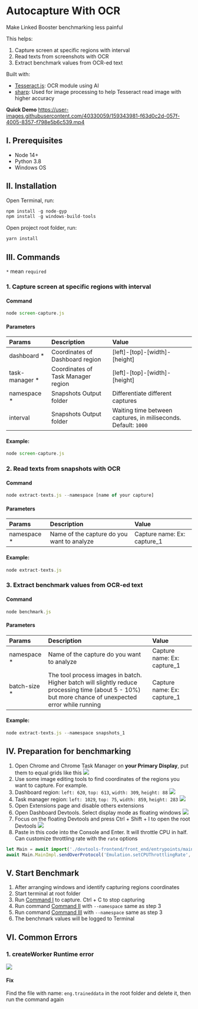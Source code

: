 # Autocapture With OCR

Make Linked Booster benchmarking less painful

This helps:

1. Capture screen at specific regions with interval
2. Read texts from screenshots with OCR
3. Extract benchmark values from OCR-ed text

Built with:

- [Tesseract.js](https://tesseract.projectnaptha.com/): OCR module using AI
- [sharp](https://sharp.pixelplumbing.com/): Used for image processing to help Tesseract read image with higher
  accuracy

**Quick Demo**
https://user-images.githubusercontent.com/40330059/159343981-f63d0c2d-057f-4005-8357-f798e5b6c539.mp4

## I. Prerequisites

- Node 14+
- Python 3.8
- Windows OS

## II. Installation

Open Terminal, run:

```javascript
npm install -g node-gyp
npm install -g windows-build-tools
```

Open project root folder, run:

```javascript
yarn install
```

## III. Commands

`*` mean `required`

### 1. Capture screen at specific regions with interval

#### Command

```javascript
node screen-capture.js
```

#### Parameters

| Params          | Description                        | Value                                                          |
| :-------------- | :--------------------------------- | :------------------------------------------------------------- |
| dashboard \*    | Coordinates of Dashboard region    | [left]-[top]-[width]-[height]                                  |
| task-manager \* | Coordinates of Task Manager region | [left]-[top]-[width]-[height]                                  |
| namespace \*    | Snapshots Output folder            | Differentiate different captures                               |
| interval        | Snapshots Output folder            | Waiting time between captures, in miliseconds. Default: `1000` |

#### Example:

```javascript
node screen-capture.js
```

### 2. Read texts from snapshots with OCR

#### Command

```javascript
node extract-texts.js --namespace [name of your capture]
```

#### Parameters

| Params       | Description                                | Value                       |
| :----------- | :----------------------------------------- | :-------------------------- |
| namespace \* | Name of the capture do you want to analyze | Capture name: Ex: capture_1 |

#### Example:

```javascript
node extract-texts.js
```

### 3. Extract benchmark values from OCR-ed text

#### Command

```javascript
node benchmark.js
```

#### Parameters

| Params        | Description                                                                                                                                           | Value                       |
| :------------ | :---------------------------------------------------------------------------------------------------------------------------------------------------- | :-------------------------- |
| namespace \*  | Name of the capture do you want to analyze                                                                                                            | Capture name: Ex: capture_1 |
| batch-size \* | The tool process images in batch. Higher batch will slightly reduce processing time (about 5 - 10%) but more chance of unexpected error while running | Capture name: Ex: capture_1 |

#### Example:

```javascript
node extract-texts.js --namespace snapshots_1
```

## IV. Preparation for benchmarking

1. Open Chrome and Chrome Task Manager on **your Primary Display**, put them to equal grids like this
   ![](./docs/images/image-1.png)
2. Use some image editing tools to find coordinates of the regions you want to capture. For example.
3. Dashboard region: `left: 620`, `top: 613`, `width: 309`, `height: 88`
   ![](./docs/images/image-2.png)
4. Task manager region: `left: 1029`, `top: 75`, `width: 859`, `height: 283`
   ![](./docs/images/image-3.png)
5. Open Extensions page and disable others extensions
6. Open Dashboard Devtools. Select display mode as floating windows
   ![](./docs/images/image-5.png)
7. Focus on the floating Devtools and press Ctrl + Shift + I to open the root Devtools
   ![](./docs/images/image-6.png)
8. Paste in this code into the Console and Enter. It will throttle CPU in half. Can customize throttling rate with the
   `rate` options

```javascript
let Main = await import('./devtools-frontend/front_end/entrypoints/main/main.js');
await Main.MainImpl.sendOverProtocol('Emulation.setCPUThrottlingRate', { rate: 2 });
```

## V. Start Benchmark

1. After arranging windows and identify capturing regions coordinates
2. Start terminal at root folder
3. Run [Command I](#capture-screen-at-specific-regions-with-interval) to capture. Ctrl + C to stop capturing
4. Run command [Command II](#read-texts-from-snapshots-with-ocr) with `--namespace` same as step 3
5. Run command [Command III](#extract-benchmark-values-from-ocr-ed-text) with `--namespace` same as step 3
6. The benchmark values will be logged to Terminal

## VI. Common Errors

### 1. createWorker Runtime error

![](./docs/images/image-5.png)

#### Fix

Find the file with name: `eng.traineddata` in the root folder and delete it, then run the command again
